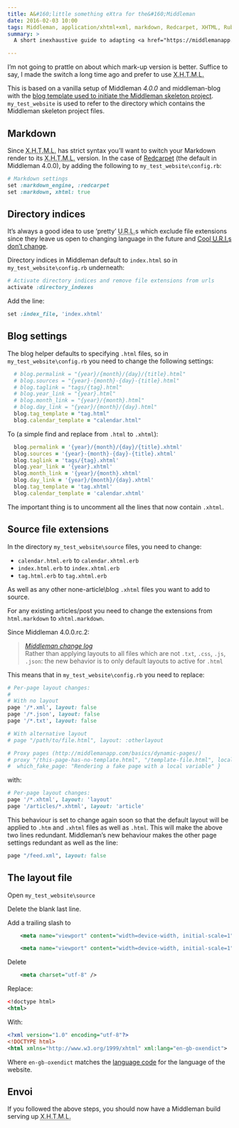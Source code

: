```yaml
---
title: A&#160;little something eXtra for the&#160;Middleman
date: 2016-02-03 10:00
tags: Middleman, application/xhtml+xml, markdown, Redcarpet, XHTML, Ruby
summary: >
  A short inexhaustive guide to adapting <a href="https://middlemanapp.com">Middleman 4.0.0</a> to output <abbr title="eXtensible Hypertext Mark-up Language" class="initialism">X.H.T.M.L.</abbr> rather than <abbr title="Hypertext Mark-up Language" class="initialism">H.T.M.L.</abbr>

---
```


I’m not going to prattle on about which mark-up version is better. Suffice to say, I made the switch a long time ago and prefer to use <abbr title="eXtensible Hypertext Mark-up Language" class="initialism">X.H.T.M.L.</abbr>

This is based on a vanilla setup of Middleman <em>4.0.0</em> and middleman-blog with the [blog template used to initiate the Middleman skeleton project](https://middlemanapp.com/basics/blogging/). `my_test_website` is used to refer to the directory which contains the Middleman skeleton project files.

## Markdown

Since <abbr title="eXtensible Hypertext Mark-up Language" class="initialism">X.H.T.M.L.</abbr> has strict syntax you’ll want to switch your Markdown render to its <abbr title="eXtensible Hypertext Mark-up Language" class="initialism">X.H.T.M.L.</abbr> version. In the case of [Redcarpet](https://github.com/vmg/redcarpet) (the default in Middleman 4.0.0), by adding the following to `my_test_website\config.rb`:

``` ruby
# Markdown settings
set :markdown_engine, :redcarpet
set :markdown, xhtml: true
```

## Directory indices

It’s always a good idea to use ‘pretty’ <abbr title="uniform resource locator" class="initialism">U.R.L.</abbr>s which exclude file extensions since they leave us open to changing language in the future and [Cool <abbr title="uniform resource identifier">U.R.I.</abbr>s don’t change](http://www.w3.org/Provider/Style/URI.html).

Directory indices in Middleman default to `index.html` so in `my_test_website\config.rb` underneath:

``` ruby
# Activate directory indices and remove file extensions from urls
activate :directory_indexes
```

Add the line:

``` ruby
set :index_file, 'index.xhtml'
```

## Blog settings

The blog helper defaults to specifying `.html` files, so in `my_test_website\config.rb` you need to change the following settings:

``` ruby
  # blog.permalink = "{year}/{month}/{day}/{title}.html"
  # blog.sources = "{year}-{month}-{day}-{title}.html"
  # blog.taglink = "tags/{tag}.html"
  # blog.year_link = "{year}.html"
  # blog.month_link = "{year}/{month}.html"
  # blog.day_link = "{year}/{month}/{day}.html"
  blog.tag_template = "tag.html"
  blog.calendar_template = "calendar.html"
```

To (a simple find and replace from `.html` to `.xhtml`):

``` ruby
  blog.permalink = '{year}/{month}/{day}/{title}.xhtml'
  blog.sources = '{year}-{month}-{day}-{title}.xhtml'
  blog.taglink = 'tags/{tag}.xhtml'
  blog.year_link = '{year}.xhtml'
  blog.month_link = '{year}/{month}.xhtml'
  blog.day_link = '{year}/{month}/{day}.xhtml'
  blog.tag_template = 'tag.xhtml'
  blog.calendar_template = 'calendar.xhtml'
```

The important thing is to uncomment all the lines that now contain `.xhtml`.

## Source file extensions

In the directory `my_test_website\source` files, you need to change:

* `calendar.html.erb` to `calendar.xhtml.erb`
* `index.html.erb` to `index.xhtml.erb`
* `tag.html.erb` to `tag.xhtml.erb`

As well as any other none-article\blog `.xhtml` files you want to add to source.

For any existing articles/post you need to change the extensions from `html.markdown` to `xhtml.markdown`.

Since Middleman 4.0.0.rc.2:

<blockquote>
<footer><cite><a href="https://github.com/middleman/middleman/blob/master/CHANGELOG.md#400rc2">Middleman change log</a></cite></footer>
Rather than applying layouts to all files which are not <code>.txt</code>, <code>.css</code>, <code>.js</code>, <code>.json</code>: the new behavior is to only default layouts to active for <code>.html</code>
</blockquote>

This means that in `my_test_website\config.rb` you need to replace:

``` ruby
# Per-page layout changes:
#
# With no layout
page '/*.xml', layout: false
page '/*.json', layout: false
page '/*.txt', layout: false

# With alternative layout
# page "/path/to/file.html", layout: :otherlayout

# Proxy pages (http://middlemanapp.com/basics/dynamic-pages/)
# proxy "/this-page-has-no-template.html", "/template-file.html", locals: {
#  which_fake_page: "Rendering a fake page with a local variable" }
```

with:

``` ruby
# Per-page layout changes:
page '/*.xhtml', layout: 'layout'
page '/articles/*.xhtml', layout: 'article'
```

This behaviour is set to change again soon so that the default layout will be applied to `.htm` and `.xhtml` files as well as `.html`. This will make the above two lines redundant. Middleman’s new behaviour makes the other page settings redundant as well as the line:

```ruby
page "/feed.xml", layout: false
```

## The layout file

Open `my_test_website\source`

Delete the blank last line.

Add a trailing slash to

``` xml
    <meta name="viewport" content="width=device-width, initial-scale=1">
```

``` xml
    <meta name="viewport" content="width=device-width, initial-scale=1" />
```

Delete

``` xml
    <meta charset="utf-8" />
```

Replace:

``` xml
<!doctype html>
<html>
```

With:

``` xml
<?xml version="1.0" encoding="utf-8"?>
<!DOCTYPE html>
<html xmlns="http://www.w3.org/1999/xhtml" xml:lang="en-gb-oxendict">
```

Where `en-gb-oxendict` matches the [language code](http://www.w3.org/International/articles/language-tags/) for the language of the website.

## Envoi

If you followed the above steps, you should now have a Middleman build serving up <abbr title="eXtensible Hypertext Mark-up Language" class="initialism">X.H.T.M.L.</abbr>
